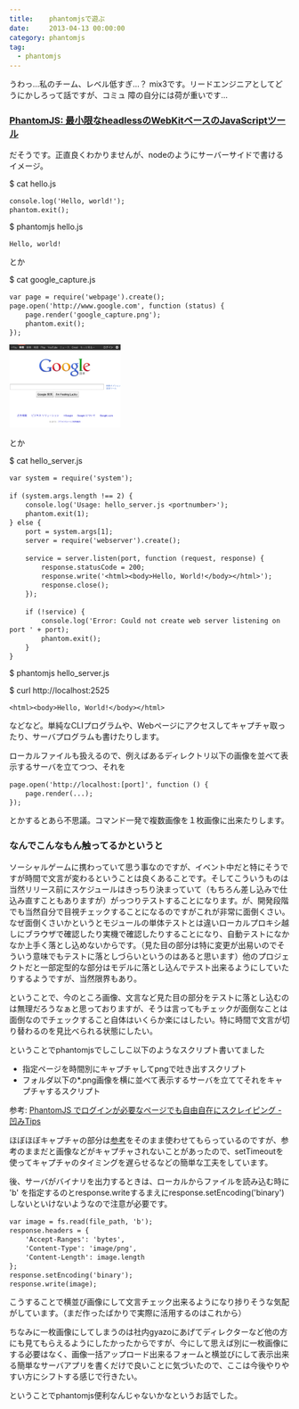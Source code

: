 ```yaml
---
title:    phantomjsで遊ぶ
date:     2013-04-13 00:00:00
category: phantomjs
tag:
  - phantomjs
---
```


うわっ…私のチーム、レベル低すぎ…？ mix3です。リードエンジニアとしてどうにかしろって話ですが、コミュ
障の自分には荷が重いです…

### [PhantomJS: 最小限なheadlessのWebKitベースのJavaScriptツール](http://d.hatena.ne.jp/karasuyamatengu/20110126/1296066287)

だそうです。正直良くわかりませんが、nodeのようにサーバーサイドで書けるイメージ。

$ cat hello.js

    console.log('Hello, world!');
    phantom.exit();

$ phantomjs hello.js

    Hello, world!

とか

$ cat google_capture.js

    var page = require('webpage').create();
    page.open('http://www.google.com', function (status) {
        page.render('google_capture.png');
        phantom.exit();
    });

<a href="/images/20130413/google_capture.png"><img src="/images/20130413/google_capture.png" width="200" /></a><br />

とか

$ cat hello_server.js

    var system = require('system');

    if (system.args.length !== 2) {
        console.log('Usage: hello_server.js <portnumber>');
        phantom.exit(1);
    } else {
        port = system.args[1];
        server = require('webserver').create();

        service = server.listen(port, function (request, response) {
            response.statusCode = 200;
            response.write('<html><body>Hello, World!</body></html>');
            response.close();
        });

        if (!service) {
            console.log('Error: Could not create web server listening on port ' + port);
            phantom.exit();
        }
    }

$ phantomjs hello_server.js

$ curl http://localhost:2525

    <html><body>Hello, World!</body></html>

などなど。単純なCLIプログラムや、Webページにアクセスしてキャプチャ取ったり、サーバプログラムも書けたりします。

ローカルファイルも扱えるので、例えばあるディレクトリ以下の画像を並べて表示するサーバを立てつつ、それを

    page.open('http://localhost:[port]', function () {
        page.render(...);
    });

とかするとあら不思議。コマンド一発で複数画像を１枚画像に出来たりします。

### なんでこんなもん触ってるかというと

ソーシャルゲームに携わっていて思う事なのですが、イベント中だと特にそうですが時間で文言が変わるということは良くあることです。そしてこういうものは当然リリース前にスケジュールはきっちり決まっていて（もちろん差し込みで仕込み直すこともありますが）がっつりテストすることになります。が、開発段階でも当然自分で目視チェックすることになるのですがこれが非常に面倒くさい。なぜ面倒くさいかというとモジュールの単体テストとは違いローカルプロキシ越しにブラウザで確認したり実機で確認したりすることになり、自動テストになかなか上手く落とし込めないからです。（見た目の部分は特に変更が出易いのでそういう意味でもテストに落としづらいというのはあると思います）他のプロジェクトだと一部定型的な部分はモデルに落とし込んでテスト出来るようにしていたりするようですが、当然限界もあり。

ということで、今のところ画像、文言など見た目の部分をテストに落とし込むのは無理だろうなぁと思っておりますが、そうは言ってもチェックが面倒なことは面倒なのでチェックすること自体はいくらか楽にはしたい。特に時間で文言が切り替わるのを見比べられる状態にしたい。

ということでphantomjsでしこしこ以下のようなスクリプト書いてました

* 指定ページを時間別にキャプチャしてpngで吐き出すスクリプト
* フォルダ以下の*.png画像を横に並べて表示するサーバを立ててそれをキャプチャするスクリプト

参考: [PhantomJS でログインが必要なページでも自由自在にスクレイピング - 凹みTips](http://d.hatena.ne.jp/hecomi/20121229/1356785834)

ほぼほぼキャプチャの部分は[参考](http://d.hatena.ne.jp/hecomi/20121229/1356785834)をそのまま使わせてもらっているのですが、参考のままだと画像などがキャプチャされないことがあったので、setTimeoutを使ってキャプチャのタイミングを遅らせるなどの簡単な工夫をしています。

後、サーバがバイナリを出力するときは、ローカルからファイルを読み込む時に 'b' を指定するのとresponse.writeするまえにresponse.setEncoding('binary')しないといけないようなので注意が必要です。

    var image = fs.read(file_path, 'b');
    response.headers = {
        'Accept-Ranges': 'bytes',
        'Content-Type': 'image/png',
        'Content-Length': image.length
    };
    response.setEncoding('binary');
    response.write(image);

こうすることで横並び画像にして文言チェック出来るようになり捗りそうな気配がしています。（まだ作ったばかりで実際に活用するのはこれから）

ちなみに一枚画像にしてしまうのは社内gyazoにあげてディレクターなど他の方にも見てもらえるようにしたかったからですが、今にして思えば別に一枚画像にする必要はなく、画像一括アップロード出来るフォームと横並びにして表示出来る簡単なサーバアプリを書くだけで良いことに気づいたので、ここは今後やりやすい方にシフトする感じで行きたい。

ということでphantomjs便利なんじゃないかなというお話でした。
